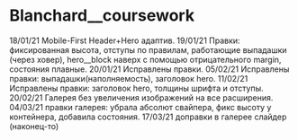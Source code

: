 # Blanchard__coursework
18/01/21 Mobile-First Header+Hero адаптив.
19/01/21 Правки: фиксированная высота, отступы по правилам, работающие выпадашки (через ховер), hero__block наверх с помощью отрицательного margin, состояния плавные.
20/01/21 Исправлены правки.
05/02/21 Исправлены правки: выпадашки(наполняемость), заголовок hero.
11/02/21 Исправлены правки: заголовок hero, толщины шрифта и отступы.
20/02/21 Галерея без увеличения изображений на все расширения.
04/03/21 правки галерея: убрала абсолют свайпера, фикс высоту у контейнера, добавила состояния.
17/03/21 доправки в галерее слайдер (наконец-то)

